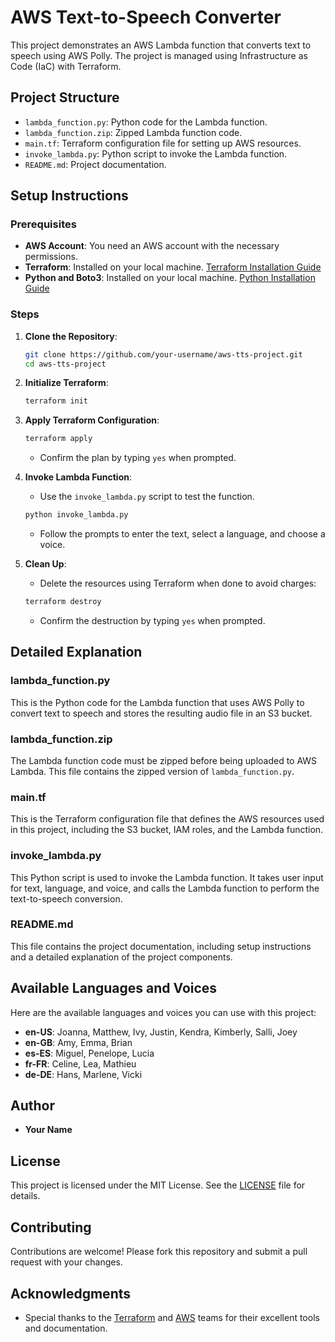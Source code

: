 # AWS Text-to-Speech Converter

This project demonstrates an AWS Lambda function that converts text to speech using AWS Polly. The project is managed using Infrastructure as Code (IaC) with Terraform.

## Project Structure

- `lambda_function.py`: Python code for the Lambda function.
- `lambda_function.zip`: Zipped Lambda function code.
- `main.tf`: Terraform configuration file for setting up AWS resources.
- `invoke_lambda.py`: Python script to invoke the Lambda function.
- `README.md`: Project documentation.

## Setup Instructions

### Prerequisites

- **AWS Account**: You need an AWS account with the necessary permissions.
- **Terraform**: Installed on your local machine. [Terraform Installation Guide](https://learn.hashicorp.com/tutorials/terraform/install-cli)
- **Python and Boto3**: Installed on your local machine. [Python Installation Guide](https://www.python.org/downloads/)

### Steps

1. **Clone the Repository**:
    ```sh
    git clone https://github.com/your-username/aws-tts-project.git
    cd aws-tts-project
    ```

2. **Initialize Terraform**:
    ```sh
    terraform init
    ```

3. **Apply Terraform Configuration**:
    ```sh
    terraform apply
    ```
   - Confirm the plan by typing `yes` when prompted.

4. **Invoke Lambda Function**:
    - Use the `invoke_lambda.py` script to test the function.

    ```sh
    python invoke_lambda.py
    ```

    - Follow the prompts to enter the text, select a language, and choose a voice.

5. **Clean Up**:
    - Delete the resources using Terraform when done to avoid charges:

    ```sh
    terraform destroy
    ```
    - Confirm the destruction by typing `yes` when prompted.

## Detailed Explanation

### lambda_function.py

This is the Python code for the Lambda function that uses AWS Polly to convert text to speech and stores the resulting audio file in an S3 bucket.

### lambda_function.zip

The Lambda function code must be zipped before being uploaded to AWS Lambda. This file contains the zipped version of `lambda_function.py`.

### main.tf

This is the Terraform configuration file that defines the AWS resources used in this project, including the S3 bucket, IAM roles, and the Lambda function.

### invoke_lambda.py

This Python script is used to invoke the Lambda function. It takes user input for text, language, and voice, and calls the Lambda function to perform the text-to-speech conversion.

### README.md

This file contains the project documentation, including setup instructions and a detailed explanation of the project components.

## Available Languages and Voices

Here are the available languages and voices you can use with this project:

- **en-US**: Joanna, Matthew, Ivy, Justin, Kendra, Kimberly, Salli, Joey
- **en-GB**: Amy, Emma, Brian
- **es-ES**: Miguel, Penelope, Lucia
- **fr-FR**: Celine, Lea, Mathieu
- **de-DE**: Hans, Marlene, Vicki

## Author

- **Your Name**

## License

This project is licensed under the MIT License. See the [LICENSE](LICENSE) file for details.

## Contributing

Contributions are welcome! Please fork this repository and submit a pull request with your changes.

## Acknowledgments

- Special thanks to the [Terraform](https://www.terraform.io/) and [AWS](https://aws.amazon.com/) teams for their excellent tools and documentation.
